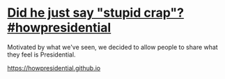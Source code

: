 # [Did he just say "stupid crap"? #howpresidential](https://twitter.com/ataggRN1968/status/819219728803790853)

Motivated by what we've seen, we decided to allow people to share what they feel is Presidential.

https://howpresidential.github.io
